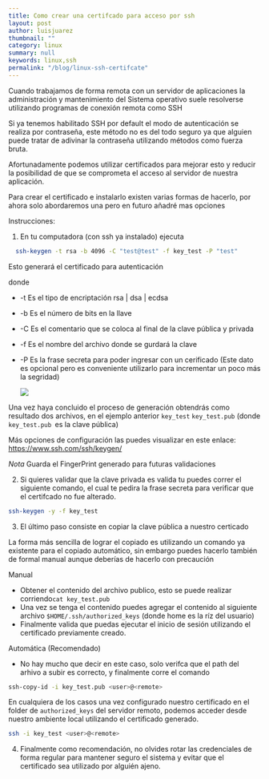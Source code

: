 ```yaml
---
title: Como crear una certifcado para acceso por ssh
layout: post
author: luisjuarez
thumbnail: ""
category: linux
summary: null
keywords: linux,ssh
permalink: "/blog/linux-ssh-certifcate"
---
```


Cuando trabajamos de forma remota con un servidor de aplicaciones la administración y mantenimiento del Sistema operativo suele resolverse utilizando programas de conexión remota como SSH


Si ya tenemos habilitado SSH por default el modo de autenticación se realiza por contraseña, este método no es del todo seguro ya que alguien puede tratar de adivinar la contraseña utilizando métodos como fuerza bruta.

Afortunadamente podemos utilizar certificados para mejorar esto y reducir la posibilidad de que se comprometa el acceso al servidor de nuestra aplicación.

Para crear el certificado e instalarlo existen varias formas de hacerlo, por ahora solo abordaremos una pero en futuro añadré mas opciones

Instrucciones:

1. En tu computadora (con ssh ya instalado) ejecuta 


```sh
  ssh-keygen -t rsa -b 4096 -C "test@test" -f key_test -P "test"
```

  Esto generará  el certificado para autenticación

  donde 

  * -t Es el tipo de encriptación  rsa | dsa | ecdsa 
  * -b Es el número de bits en la llave
  * -C Es el comentario que se coloca al final de la clave pública y privada
  * -f Es el nombre del archivo donde se gurdará la clave
  * -P Es la frase secreta para poder ingresar con un cerificado (Este dato es opcional pero es conveniente utilizarlo para incrementar un poco más la segridad)

    <img src="https://images.ctfassets.net/0lvk5dbamxpi/1tHf8swdhVqrjhnrNPmuhX/223abbfd94103e913a7dfc8d1b25f77f/Generating_an_SSH_key_with_ssh-keygen" class="img-fluid">

  Una vez haya concluido el proceso de generación obtendrás como resultado dos archivos, en el ejemplo anterior `key_test` `key_test.pub` (donde `key_test.pub `es la clave pública)
  
  Más opciones de configuración las puedes visualizar en este enlace: https://www.ssh.com/ssh/keygen/

  *Nota*  Guarda el FingerPrint generado para futuras validaciones 
  

2. Si quieres validar que la clave privada es valida tu puedes correr el siguiente comando, el cual te pedira la frase secreta para verificar que el certifcado no fue alterado.

```sh
ssh-keygen -y -f key_test 
```
  
3. El último paso consiste en copiar la clave pública a nuestro certicado  

  La forma más sencilla de lograr el copiado es utilizando un comando ya existente para el copiado automático, sin embargo puedes hacerlo también de formal manual aunque deberías de hacerlo con precaución
  
  Manual
  
  * Obtener el contenido del archivo publico,  esto se puede realizar corriendo`cat key_test.pub`
  * Una vez se tenga el contenido puedes agregar el contenido al siguiente archivo `$HOME/.ssh/authorized_keys` (donde home es la ríz del usuario)
  * Finalmente valida que puedas ejecutar el inicio de sesión utilizando el certificado previamente creado.

  Automática (Recomendado)
  * No hay mucho que decir en este caso, solo verifca que el path del arhivo a subir es correcto, y finalmente corre el comando

```sh
ssh-copy-id -i key_test.pub <user>@<remote>
```

  En cualquiera de los casos una vez configurado nuestro certificado en el folder de `authorized_keys` del servidor remoto, podemos acceder desde nuestro ambiente local utilizando el certificado generado.

```sh
ssh -i key_test <user>@<remote>
```


4. Finalmente como recomendación, no olvides rotar las credenciales de forma regular para mantener seguro el sistema y evitar que el certificado sea utilizado por alguién ajeno.





  
  
  





